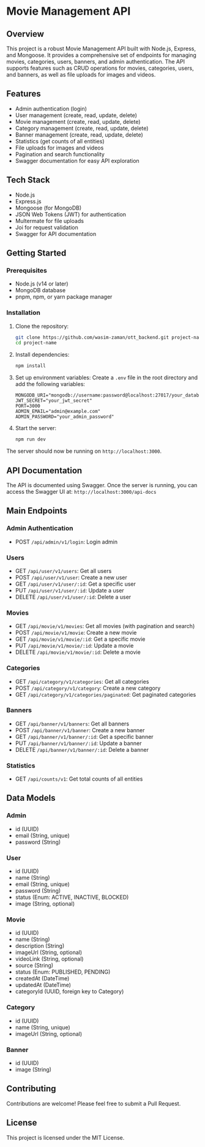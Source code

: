 # Movie Management API

## Overview

This project is a robust Movie Management API built with Node.js, Express, and Mongoose. It provides a comprehensive set of endpoints for managing movies, categories, users, banners, and admin authentication. The API supports features such as CRUD operations for movies, categories, users, and banners, as well as file uploads for images and videos.

## Features

- Admin authentication (login)
- User management (create, read, update, delete)
- Movie management (create, read, update, delete)
- Category management (create, read, update, delete)
- Banner management (create, read, update, delete)
- Statistics (get counts of all entities)
- File uploads for images and videos
- Pagination and search functionality
- Swagger documentation for easy API exploration

## Tech Stack

- Node.js
- Express.js
- Mongoose (for MongoDB)
- JSON Web Tokens (JWT) for authentication
- Multermate for file uploads
- Joi for request validation
- Swagger for API documentation

## Getting Started

### Prerequisites

- Node.js (v14 or later)
- MongoDB database
- pnpm, npm, or yarn package manager

### Installation

1. Clone the repository:

   ```bash
   git clone https://github.com/wasim-zaman/ott_backend.git project-name
   cd project-name
   ```

2. Install dependencies:

   ```bash
   npm install
   ```

3. Set up environment variables:
   Create a `.env` file in the root directory and add the following variables:

   ```env
   MONGODB_URI="mongodb://username:password@localhost:27017/your_database"
   JWT_SECRET="your_jwt_secret"
   PORT=3000
   ADMIN_EMAIL="admin@example.com"
   ADMIN_PASSWORD="your_admin_password"
   ```

4. Start the server:
   ```bash
   npm run dev
   ```

The server should now be running on `http://localhost:3000`.

## API Documentation

The API is documented using Swagger. Once the server is running, you can access the Swagger UI at:
`http://localhost:3000/api-docs`

## Main Endpoints

### Admin Authentication

- POST `/api/admin/v1/login`: Login admin

### Users

- GET `/api/user/v1/users`: Get all users
- POST `/api/user/v1/user`: Create a new user
- GET `/api/user/v1/user/:id`: Get a specific user
- PUT `/api/user/v1/user/:id`: Update a user
- DELETE `/api/user/v1/user/:id`: Delete a user

### Movies

- GET `/api/movie/v1/movies`: Get all movies (with pagination and search)
- POST `/api/movie/v1/movie`: Create a new movie
- GET `/api/movie/v1/movie/:id`: Get a specific movie
- PUT `/api/movie/v1/movie/:id`: Update a movie
- DELETE `/api/movie/v1/movie/:id`: Delete a movie

### Categories

- GET `/api/category/v1/categories`: Get all categories
- POST `/api/category/v1/category`: Create a new category
- GET `/api/category/v1/categories/paginated`: Get paginated categories

### Banners

- GET `/api/banner/v1/banners`: Get all banners
- POST `/api/banner/v1/banner`: Create a new banner
- GET `/api/banner/v1/banner/:id`: Get a specific banner
- PUT `/api/banner/v1/banner/:id`: Update a banner
- DELETE `/api/banner/v1/banner/:id`: Delete a banner

### Statistics

- GET `/api/counts/v1`: Get total counts of all entities

## Data Models

### Admin

- id (UUID)
- email (String, unique)
- password (String)

### User

- id (UUID)
- name (String)
- email (String, unique)
- password (String)
- status (Enum: ACTIVE, INACTIVE, BLOCKED)
- image (String, optional)

### Movie

- id (UUID)
- name (String)
- description (String)
- imageUrl (String, optional)
- videoLink (String, optional)
- source (String)
- status (Enum: PUBLISHED, PENDING)
- createdAt (DateTime)
- updatedAt (DateTime)
- categoryId (UUID, foreign key to Category)

### Category

- id (UUID)
- name (String, unique)
- imageUrl (String, optional)

### Banner

- id (UUID)
- image (String)

## Contributing

Contributions are welcome! Please feel free to submit a Pull Request.

## License

This project is licensed under the MIT License.
